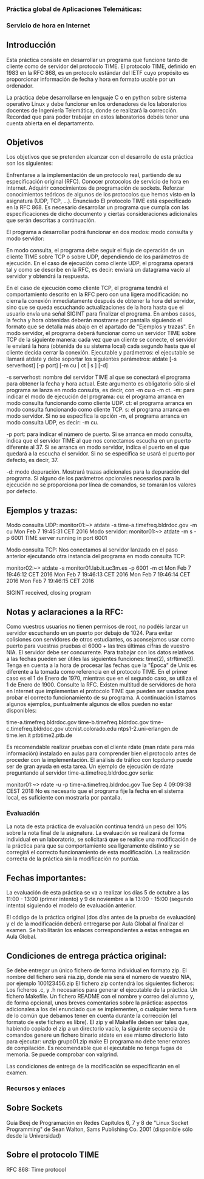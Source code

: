 ### Práctica global de Aplicaciones Telemáticas: 
### Servicio de hora en Internet

## Introducción
Esta práctica consiste en desarrollar un programa que funcione tanto de cliente como de servidor del protocolo TIME. El protocolo TIME, definido en 1983 en la RFC 868, es un protocolo estándar del IETF cuyo propósito es proporcionar información de fecha y hora en formato usable por un ordenador.

La práctica debe desarrollarse en lenguaje C o en python sobre sistema operativo Linux y debe funcionar en los ordenadores de los laboratorios docentes de Ingeniería Telemática, donde se realizará la corrección. Recordad que para poder trabajar en estos laboratorios debéis tener una cuenta abierta en el departamento.

## Objetivos
Los objetivos que se pretenden alcanzar con el desarrollo de esta práctica son los siguientes:

Enfrentarse a la implementación de un protocolo real, partiendo de su especificación original (RFC).
Conocer protocolos de servicio de hora en internet.
Adquirir conocimientos de programación de sockets.
Reforzar conocimientos teóricos de algunos de los protocolos que hemos visto en la asignatura (UDP, TCP, ...).
Enunciado
El protocolo TIME está especificado en la RFC 868. Es necesario desarrollar un programa que cumpla con las especificaciones de dicho documento y ciertas consideraciones adicionales que serán descritas a continuación.

El programa a desarrollar podrá funcionar en dos modos: modo consulta y modo servidor:

En modo consulta, el programa debe seguir el flujo de operación de un cliente TIME sobre TCP o sobre UDP, dependiendo de los parámetros de ejecución. 
En el caso de ejecución como cliente UDP, el programa operará tal y como se describe en la RFC, es decir: enviará un datagrama vacío al servidor y obtendrá la respuesta. 

En el caso de ejecución como cliente TCP, el programa tendrá el comportamiento descrito en la RFC pero con una ligera modificación: no cierra la conexión inmediatamente después de obtener la hora del servidor, sino que se queda escuchando actualizaciones de la hora hasta que el usuario envía una señal SIGINT para finalizar el programa. En ambos casos, la fecha y hora obtenidas deberán mostrarse por pantalla siguiendo el formato que se detalla más abajo en el apartado de "Ejemplos y trazas".
En modo servidor, el programa deberá funcionar como un servidor TIME sobre TCP de la siguiente manera: cada vez que un cliente se conecte, el servidor le enviará la hora (obtenida de su sistema local) cada segundo hasta que el cliente decida cerrar la conexión.
Ejecutable y parámetros: el ejecutable se llamará atdate y debe soportar los siguientes parámetros: atdate [-s serverhost] [-p port] [-m cu | ct | s ] [-d]

-s serverhost: nombre del servidor TIME al que se conectará el programa para obtener la fecha y hora actual. Este argumento es obligatorio sólo si el programa se lanza en modo consulta, es decir, con -m cu o -m ct.
-m: para indicar el modo de ejecución del programa:
cu: el programa arranca en modo consulta funcionando como cliente UDP.
ct: el programa arranca en modo consulta funcionando como cliente TCP.
s: el programa arranca en modo servidor.
Si no se especifica la opción -m, el programa arranca en modo consulta UDP, es decir: -m cu.

-p port: para indicar el número de puerto.
Si se arranca en modo consulta, indica que el servidor TIME al que nos conectamos escucha en un puerto diferente al 37.
Si se arranca en modo servidor, indica el puerto en el que quedará a la escucha el servidor.
Si no se especifica se usará el puerto por defecto, es decir, 37.

-d: modo depuración. Mostrará trazas adicionales para la depuración del programa.
Si alguno de los parámetros opcionales necesarios para la ejecución no se proporciona por línea de comandos, se tomarán los valores por defecto.

## Ejemplos y trazas:

Modo consulta UDP:
monitor01:~> atdate -s time-a.timefreq.bldrdoc.gov -m cu
Mon Feb 7 19:45:31 CET 2016
Modo servidor:
monitor01:~> atdate -m s -p 6001
TIME server running in port 6001

Modo consulta TCP:
Nos conectamos al servidor lanzado en el paso anterior ejecutando otra instancia del programa en modo consulta TCP:

monitor02:~> atdate -s monitor01.lab.it.uc3m.es -p 6001 -m ct
Mon Feb 7 19:46:12 CET 2016
Mon Feb 7 19:46:13 CET 2016
Mon Feb 7 19:46:14 CET 2016
Mon Feb 7 19:46:15 CET 2016

SIGINT received, closing program

## Notas y aclaraciones a la RFC:

Como vuestros usuarios no tienen permisos de root, no podéis lanzar un servidor escuchando en un puerto por debajo de 1024. Para evitar colisiones con servidores de otros estudiantes, os aconsejamos usar como puerto para vuestras pruebas el 6000 + las tres últimas cifras de vuestro NIA.
El servidor debe ser concurrente.
Para trabajar con los datos relativos a las fechas pueden ser útiles las siguientes funciones: time(2), strftime(3).
Tenga en cuenta a la hora de procesar las fechas que la "Época" de Unix es diferente a la tomada como referencia en el protocolo TIME. En el primer caso es el 1 de Enero de 1970, mientras que en el segundo caso, se utiliza el 1 de Enero de 1900. Consulte la RFC.
Existen multitud de servidores de hora en Internet que implementan el protocolo TIME que pueden ser usados para probar el correcto funcionamiento de su programa. A continuación listamos algunos ejemplos, puntualmente algunos de ellos pueden no estar disponibles:

time-a.timefreq.bldrdoc.gov
time-b.timefreq.bldrdoc.gov
time-c.timefreq.bldrdoc.gov
utcnist.colorado.edu
ntps1-2.uni-erlangen.de
time.ien.it
ptbtime2.ptb.de

Es recomendable realizar pruebas con el cliente rdate (man rdate para más información) instalado en aulas para comprender bien el protocolo antes de proceder con la implementación. El análisis de tráfico con tcpdump puede ser de gran ayuda en esta tarea. Un ejemplo de ejecución de rdate preguntando al servidor time-a.timefreq.bldrdoc.gov sería:

monitor01:~> rdate -u -p time-a.timefreq.bldrdoc.gov
Tue Sep  4 09:09:38 CEST 2018
No es necesario que el programa fije la fecha en el sistema local, es suficiente con mostrarla por pantalla.

### Evaluación
La nota de esta práctica de evaluación continua tendrá un peso del 10% sobre la nota final de la asignatura. La evaluación se realizará de forma individual en un laboratorio, se solicitará que se realice una modificación de la práctica para que su comportamiento sea ligeramente distinto y se corregirá el correcto funcionamiento de esta modificación. La realización correcta de la práctica sin la modificación no puntúa.

## Fechas importantes:

La evaluación de esta práctica se va a realizar los días 5 de octubre a las 11:00 - 13:00 (primer intento) y 9 de noviembre a la 13:00 - 15:00 (segundo intento) siguiendo el modelo de evaluación anterior. 

El código de la práctica original (dos días antes de la prueba de evaluación) y el de la modificación deberá entregarse por Aula Global al finalizar el examen. Se habilitarán los enlaces correspondientes a estas entregas en Aula Global.

## Condiciones de entrega práctica original:

Se debe entregar un único fichero de forma individual en formato zip. El nombre del fichero será nia.zip, donde nia será el número de vuestro NIA, por ejemplo 100123456.zip
El fichero zip contendrá los siguientes ficheros:
Los ficheros .c, y .h necesarios para generar el ejecutable de la práctica.
Un fichero Makefile.
Un fichero README con el nombre y correo del alumno y, de forma opcional, unos breves comentarios sobre la práctica: aspectos adicionales a los del enunciado que se implementen, o cualquier tema fuera de lo común que debamos tener en cuenta durante la corrección (el formato de este fichero es libre).
El zip y el Makefile deben ser tales que, habiendo copiado el zip a un directorio vacío, la siguiente secuencia de comandos genere un fichero binario atdate en ese mismo directorio listo para ejecutar:
unzip grupo01.zip
make
El programa no debe tener errores de compilación.
Es recomendable que el ejecutable no tenga fugas de memoria. Se puede comprobar con valgrind.

Las condiciones de entrega de la modificación se especificarán en el examen.

### Recursos y enlaces
## Sobre Sockets
Guía Beej de Programación en Redes
Capítulos 6, 7 y 8 de "Linux Socket Programming" de Sean Walton, Sams Publishing Co. 2001 (disponible sólo desde la Universidad)

## Sobre el protocolo TIME
RFC 868: Time protocol